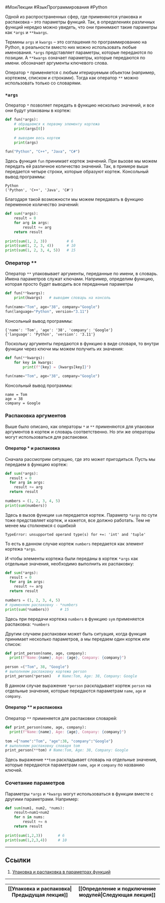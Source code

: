 #МоиЛекции #ЯзыкПрограммирования #Python 

Одной из распространенных сфер, где применяются упаковка и распаковка – это параметры функций. Так, в определениях различных функций нередко можно увидеть, что они принимают такие параметры как `*args` и `**kwargs`.

Термины `args` и `kwargs` – это соглашения по программированию на Python, в реальности вместо них можно использовать любые именования. `*args` представляет параметры, которые передаются по позиции. А `**kwargs` означает параметры, которые передаются по имени. обозначает аргументы ключевого слова.

Оператор `*` применяется с любым итерируемым объектом (например, кортежем, списком и строками). Тогда как оператор `**` можно использовать только со словарями.

### `*args`

Оператор `*` позволяет передать в функцию несколько значений, и все они будут упакованы в кортеж:

```python
def fun(*args):
    # обращаемся к первому элементу кортежа
    print(args[0])
  
    # выводим весь кортеж
    print(args)
  
fun("Python", "C++", "Java", "C#")
```

Здесь функция `fun` принимает кортеж значений. При вызове мы можем передать ей различное количество значений. Так, в примере выше передается четыре строки, которые образуют кортеж. Консольный вывод программы:

```
Python
('Python', 'C++', 'Java', 'C#')
```

Благодаря такой возможности мы можем передавать в функцию переменное количество значений:

```python
def sum(*args):
    result = 0
    for arg in args: 
        result += arg
    return result
  
print(sum(1, 2, 3))         # 6
print(sum(1, 2, 3, 4))      # 10
print(sum(1, 2, 3, 4, 5))   # 15
```

### Оператор **

Оператор `**` упаковывает аргументы, переданные по имени, в словарь. Имена параметров служат ключами. Например, определим функцию, которая просто будет выводить все переданные параметры

```python
def fun(**kwargs):
    print(kwargs)   # выводим словарь на консоль
  
fun(name="Tom", age="38", company="Google")
fun(language="Python", version="3.11")
```

Консольный вывод программы:

```
{'name': 'Tom', 'age': '38', 'company': 'Google'}
{'language': 'Python', 'version': '3.11'}
```

Поскольку аргументы передаются в функцию в виде словаря, то внутри функции через ключи мы можем получить их значения:

```python
def fun(**kwargs):
    for key in kwargs:
        print(f"{key} = {kwargs[key]}")
  
fun(name="Tom", age="38", company="Google")
```

Консольный вывод программы:

```
name = Tom
age = 38
company = Google
```

### Распаковка аргументов

Выше было описано, как операторы `*` и `**` применяются для упаковки аргументов в кортеж и словарь соответственно. Но эти же операторы могут использоваться для распаковки.

#### Оператор * и распаковка

Сначала рассмотрим ситуацию, где это может пригодиться. Пусть мы передаем в функцию кортеж:

```python
def sum(*args):
  result = 0
  for arg in args:
    result += arg
  return result
  
numbers = (1, 2, 3, 4, 5)
print(sum(numbers))
```

Здесь в вызов функции `sum` передается кортеж. Параметр `*args` по сути тоже представляет кортеж, и кажется, все должно работать. Тем не менее мы столкнемся с ошибкой

```
TypeError: unsupported operand type(s) for +=: 'int' and 'tuple'
```

То есть в данном случае кортеж `numbers` передается как элемент кортежа `*args`.

И чтобы элементы кортежа были переданы в кортеж `*args` как отдельные значения, необходимо выполнить их распаковку:

```python
def sum(*args):
  result = 0
  for arg in args:
    result += arg
  return result
  
numbers = (1, 2, 3, 4, 5)
# применяем распаковку - *numbers
print(sum(*numbers))     # 15
```

Здесь при передачи кортежа `numbers` в функцию `sym` применяется распаковка: `*numbers`

Другим случаем распаковки может быть ситуация, когда функция принимает несколько параметров, а мы передаем один кортеж или список:

```python
def print_person(name, age, company):
  print(f"Name:{name}, Age: {age}, Company: {company}")
  
person =("Tom", 38, "Google")
# выполняем распаковку кортежа person
print_person(*person)   # Name:Tom, Age: 38, Company: Google
```

В данном случае выражение `*person` раскладывает кортеж `person` на отдельные значения, которые передаются параметрам `name`, `age` и `company`.

#### Оператор ** и распаковка

Оператор `**` применяется для распаковки словарей:

```python
def print_person(name, age, company):
  print(f"Name:{name}, Age: {age}, Company: {company}")
  
tom ={"name":"Tom", "age":38, "company":"Google"}
# выполняем распаковку словаря tom
print_person(**tom) # Name:Tom, Age: 38, Company: Google
```

Здесь выражение `**tom` раскладывает словарь на отдельные значения, которые передаются параметрам `name`, `age` и `company` по названию ключей.

### Сочетание параметров

Параметры `*args` и `*kwargs` могут использоваться в функции вместе с другими параметрами. Например:

```python
def sum(num1, num2, *nums):
    result=num1+num2
    for n in nums:
        result += n
    return result
 
print(sum(1,2,3))       # 6
print(sum(1,2,3,4))     # 10
```

---
## Ссылки

1. [Упаковка и распаковка в параметрах функций](https://metanit.com/python/tutorial/3.8.php)

---

| [[Упаковка и распаковка\|Предыдущая лекция]] | [[Определение и подключение модулей\|Следующая лекция]] |
| -------------------------------------------- | ------------------------------------------------------- |
